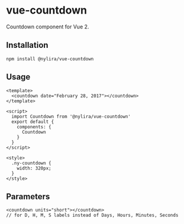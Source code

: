 # vue-countdown
Countdown component for Vue 2.

## Installation

    npm install @nylira/vue-countdown

## Usage

    <template>
      <countdown date="February 28, 2017"></countdown>
    </template>

    <script>
      import Countdown from '@nylira/vue-countdown'
      export default {
        components: {
          Countdown
        }
      }
    </script>

    <style>
      .ny-countdown {
        width: 320px;
      }
    </style>

## Parameters

    <countdown units="short"></countdown>
    // for D, H, M, S labels instead of Days, Hours, Minutes, Seconds
